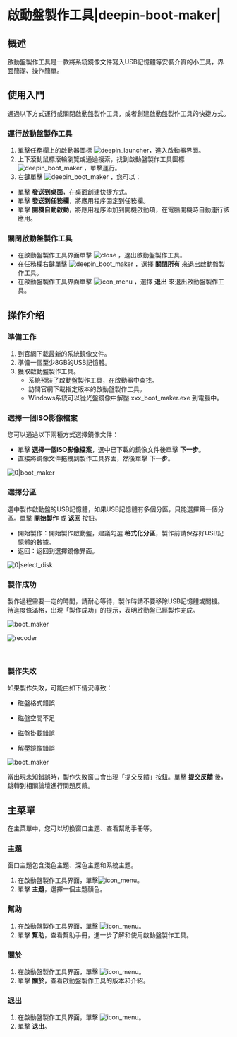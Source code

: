 # 啟動盤製作工具|deepin-boot-maker|

## 概述

啟動盤製作工具是一款將系統鏡像文件寫入USB記憶體等安裝介質的小工具，界面簡潔、操作簡單。

## 使用入門

通過以下方式運行或關閉啟動盤製作工具，或者創建啟動盤製作工具的快捷方式。

### 運行啟動盤製作工具

1. 單擊任務欄上的啟動器圖標 ![deepin_launcher](../common/deepin_launcher.svg)，進入啟動器界面。
2. 上下滾動鼠標滾輪瀏覽或通過搜索，找到啟動盤製作工具圖標![deepin_boot_maker](../common/deepin_boot_maker.svg) ，單擊運行。
3. 右鍵單擊 ![deepin_boot_maker](../common/deepin_boot_maker.svg)  ，您可以：
 - 單擊 **發送到桌面**，在桌面創建快捷方式。
 - 單擊 **發送到任務欄**，將應用程序固定到任務欄。
 - 單擊 **開機自動啟動**，將應用程序添加到開機啟動項，在電腦開機時自動運行該應用。


### 關閉啟動盤製作工具

   - 在啟動盤製作工具界面單擊 ![close](../common/close.svg) ，退出啟動盤製作工具。
   - 在任務欄右鍵單擊 ![deepin_boot_maker](../common/deepin_boot_maker.svg) ，選擇 **關閉所有** 來退出啟動盤製作工具。
   - 在啟動盤製作工具界面單擊 ![icon_menu](../common/icon_menu.svg) ，選擇 **退出** 來退出啟動盤製作工具。

## 操作介绍

### 準備工作

1. 到官網下載最新的系統鏡像文件。
2. 準備一個至少8GB的USB記憶體。
3. 獲取啟動盤製作工具。
   - 系統預裝了啟動盤製作工具，在啟動器中查找。
   - 訪問官網下載指定版本的啟動盤製作工具。
   - Windows系統可以從光盤鏡像中解壓 xxx_boot_maker.exe 到電腦中。

### 選擇一個ISO影像檔案

您可以通過以下兩種方式選擇鏡像文件：

- 單擊 **選擇一個ISO影像檔案**，選中已下載的鏡像文件後單擊 **下一步**。
- 直接將鏡像文件拖拽到製作工具界面，然後單擊 **下一步**。

![0|boot_maker](fig/select_file.png)

### 選擇分區

選中製作啟動盤的USB記憶體，如果USB記憶體有多個分區，只能選擇第一個分區。單擊 **開始製作** 或 **返回**  按鈕。

- 開始製作：開始製作啟動盤，建議勾選 **格式化分區**，製作前請保存好USB記憶體的數據。
- 返回：返回到選擇鏡像界面。

![0|select_disk](fig/select_disk.png)

### 製作成功

製作過程需要一定的時間，請耐心等待，製作時請不要移除USB記憶體或關機。待進度條滿格，出現「製作成功」的提示，表明啟動盤已經製作完成。


![boot_maker](fig/boot_making.png)

![recoder](fig/success.png)

&nbsp;&nbsp;&nbsp;&nbsp;&nbsp;&nbsp;&nbsp;&nbsp;&nbsp;&nbsp;&nbsp;&nbsp;&nbsp;

### 製作失敗

如果製作失敗，可能由如下情況導致：

- 磁盤格式錯誤

- 磁盤空間不足

- 磁盤掛載錯誤

- 解壓鏡像錯誤


![boot_maker](fig/failed.png)

當出現未知錯誤時，製作失敗窗口會出現「提交反饋」按鈕。單擊 **提交反饋** 後，跳轉到相關論壇進行問題反饋。

## 主菜單

在主菜單中，您可以切換窗口主題、查看幫助手冊等。

### 主題

窗口主題包含淺色主題、深色主題和系統主題。

1. 在啟動盤製作工具界面，單擊![icon_menu](../common/icon_menu.svg)。
2. 單擊 **主題**，選擇一個主題顏色。

### 幫助

1. 在啟動盤製作工具界面，單擊 ![icon_menu](../common/icon_menu.svg)。
2. 單擊 **幫助**，查看幫助手冊，進一步了解和使用啟動盤製作工具。

### 關於

1. 在啟動盤製作工具界面，單擊 ![icon_menu](../common/icon_menu.svg)。
2. 單擊 **關於**，查看啟動盤製作工具的版本和介紹。

### 退出

1. 在啟動盤製作工具界面，單擊 ![icon_menu](../common/icon_menu.svg)。
2. 單擊 **退出**。